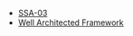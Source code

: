 - [SSA-03](./docs/AWS-Certified-Solutions-Architect-Associate_Exam-Guide_JP.pdf)
- [Well Architected Framework](./docs/well-architected-framework.md)